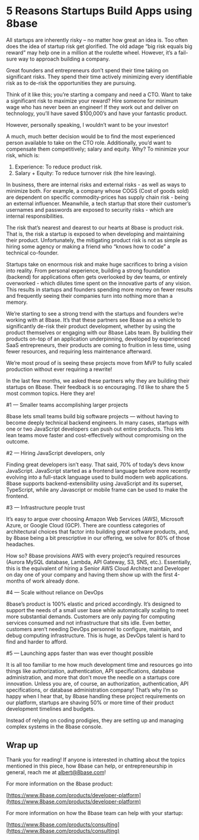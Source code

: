 # 5 Reasons Startups Build Apps using 8base

All startups are inherently risky – no matter how great an idea is. Too often does the idea of startup risk get glorified. The old adage “big risk equals big reward” may help one in a million at the roulette wheel. However, it’s a fail-sure way to approach building a company.

Great founders and entrepreneurs don’t spend their time taking on significant risks. They spend their time actively minimizing every identifiable risk as to de-risk the opportunities they are pursuing.

Think of it like this; you’re starting a company and need a CTO. Want to take a significant risk to maximize your reward? Hire someone for minimum wage who has never been an engineer! If they work out and deliver on technology, you’ll have saved $100,000’s and have your fantastic product.

However, personally speaking, I wouldn’t want to be your investor!

A much, much better decision would be to find the most experienced person available to take on the CTO role. Additionally, you’d want to compensate them competitively; salary and equity. Why? To minimize your risk, which is:

1. Experience: To reduce product risk.
2. Salary + Equity: To reduce turnover risk (the hire leaving).

In business, there are internal risks and external risks - as well as ways to minimize both. For example, a company whose COGS (Cost of goods sold) are dependent on specific commodity-prices has supply chain risk - being an external influencer. Meanwhile, a tech startup that store their customer’s usernames and passwords are exposed to security risks - which are internal responsibilities.

The risk that’s nearest and dearest to our hearts at 8base is product risk. That is, the risk a startup is exposed to when developing and maintaining their product. Unfortunately, the mitigating product risk is not as simple as hiring some agency or making a friend who “knows how to code” a technical co-founder.

Startups take on enormous risk and make huge sacrifices to bring a vision into reality. From personal experience, building a strong foundation (backend) for applications often gets overlooked by dev teams, or entirely overworked - which dilutes time spent on the innovative parts of any vision. This results in startups and founders spending more money on fewer results and frequently seeing their companies turn into nothing more than a memory.

We’re starting to see a strong trend with the startups and founders we’re working with at 8base. It’s that these partners see 8base as a vehicle to significantly de-risk their product development, whether by using the product themselves or engaging with our 8base Labs team. By building their products on-top of an application underpinning, developed by experienced SaaS entrepreneurs, their products are coming to fruition in less time, using fewer resources, and requiring less maintenance afterward.

We’re most proud of is seeing these projects move from MVP to fully scaled production without ever requiring a rewrite!

In the last few months, we asked these partners why they are building their startups on 8base. Their feedback is so encouraging. I’d like to share the 5 most common topics. Here they are!

#1 — Smaller teams accomplishing larger projects

8base lets small teams build big software projects — without having to become deeply technical backend engineers. In many cases, startups with one or two JavaScript developers can push out entire products. This lets lean teams move faster and cost-effectively without compromising on the outcome.

#2 — Hiring JavaScript developers, only

Finding great developers isn’t easy. That said, 70% of today’s devs know JavaScript. JavaScript started as a frontend language before more recently evolving into a full-stack language used to build modern web applications. 8base supports backend-extensibility using JavaScript and its superset, TypeScript, while any Javascript or mobile frame can be used to make the frontend.

#3 — Infrastructure people trust

It’s easy to argue over choosing Amazon Web Services (AWS), Microsoft Azure, or Google Cloud (GCP). There are countless categories of architectural choices that factor into building great software products, and, by 8base being a bit prescriptive in our offering, we solve for 80% of those headaches.

How so? 8base provisions AWS with every project’s required resources (Aurora MySQL database, Lambda, API Gateway, S3, SNS, etc.). Essentially, this is the equivalent of hiring a Senior AWS Cloud Architect and Developer on day one of your company and having them show up with the first 4-months of work already done.

#4 — Scale without reliance on DevOps

8base’s product is 100% elastic and priced accordingly. It’s designed to support the needs of a small user base while automatically scaling to meet more substantial demands. Customers are only paying for computing services consumed and not infrastructure that sits idle. Even better, customers aren’t needing DevOps personnel to configure, maintain, and debug computing infrastructure. This is huge, as DevOps talent is hard to find and harder to afford.

#5 — Launching apps faster than was ever thought possible

It is all too familiar to me how much development time and resources go into things like authorization, authentication, API specifications, database administration, and more that don’t move the needle on a startups core innovation. Unless you are, of course, an authorization, authentication, API specifications, or database administration company! That’s why I’m so happy when I hear that, by 8base handling these project requirements on our platform, startups are shaving 50% or more time of their product development timelines and budgets.

Instead of relying on coding prodigies, they are setting up and managing complex systems in the 8base console.

## Wrap up

Thank you for reading! If anyone is interested in chatting about the topics mentioned in this piece, how 8base can help, or entrepreneurship in general, reach me at albert@8base.com!

For more information on the 8base product:

[https://www.8base.com/products/developer-platform](https://www.8base.com/products/developer-platform)

For more information on how the 8base team can help with your startup:

[https://www.8base.com/products/consulting](https://www.8base.com/products/consulting)